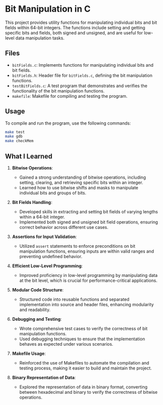 # Bit Manipulation in C

This project provides utility functions for manipulating individual bits and bit fields within 64-bit integers. The functions include setting and getting specific bits and fields, both signed and unsigned, and are useful for low-level data manipulation tasks.

## Files

- `bitFields.c`: Implements functions for manipulating individual bits and bit fields.
- `bitFields.h`: Header file for `bitFields.c`, defining the bit manipulation functions.
- `testBitFields.c`: A test program that demonstrates and verifies the functionality of the bit manipulation functions.
- `makefile`: Makefile for compiling and testing the program.

## Usage

To compile and run the program, use the following commands:

```bash
make test
make gdb
make checkMem
```
## What I Learned

1. **Bitwise Operations**: 
   - Gained a strong understanding of bitwise operations, including setting, clearing, and retrieving specific bits within an integer.
   - Learned how to use bitwise shifts and masks to manipulate individual bits and groups of bits.

2. **Bit Fields Handling**: 
   - Developed skills in extracting and setting bit fields of varying lengths within a 64-bit integer.
   - Implemented both signed and unsigned bit field operations, ensuring correct behavior across different use cases.

3. **Assertions for Input Validation**: 
   - Utilized `assert` statements to enforce preconditions on bit manipulation functions, ensuring inputs are within valid ranges and preventing undefined behavior.

4. **Efficient Low-Level Programming**: 
   - Improved proficiency in low-level programming by manipulating data at the bit level, which is crucial for performance-critical applications.

5. **Modular Code Structure**: 
   - Structured code into reusable functions and separated implementation into source and header files, enhancing modularity and readability.

6. **Debugging and Testing**: 
   - Wrote comprehensive test cases to verify the correctness of bit manipulation functions.
   - Used debugging techniques to ensure that the implementation behaves as expected under various scenarios.

7. **Makefile Usage**: 
   - Reinforced the use of Makefiles to automate the compilation and testing process, making it easier to build and maintain the project.

8. **Binary Representation of Data**: 
   - Explored the representation of data in binary format, converting between hexadecimal and binary to verify the correctness of bitwise operations.